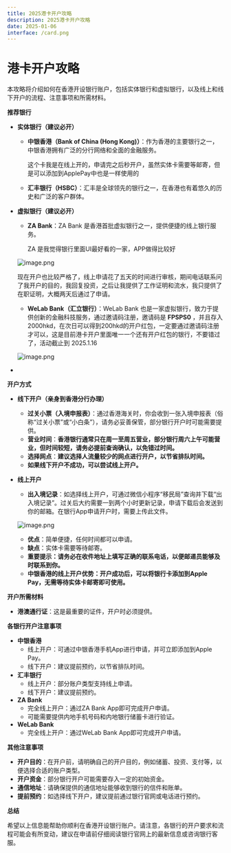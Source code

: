 ```yaml
---
title: 2025港卡开户攻略
description: 2025港卡开户攻略
date: 2025-01-06
interface: /card.png
---
```


# 港卡开户攻略

本攻略将介绍如何在香港开设银行账户，包括实体银行和虚拟银行，以及线上和线下开户的流程、注意事项和所需材料。

**推荐银行**

- **实体银行（建议必开）**
    - **中银香港（Bank of China (Hong Kong)）**：作为香港的主要银行之一，中银香港拥有广泛的分行网络和全面的金融服务。
        
        这个卡我是在线上开的，申请完之后秒开户，虽然实体卡需要等邮寄，但是可以添加到ApplePay中也是一样使用的
        
    - **汇丰银行（HSBC）**：汇丰是全球领先的银行之一，在香港也有着悠久的历史和广泛的客户群体。
- **虚拟银行（建议必开）**
    - **ZA Bank**：ZA Bank 是香港首批虚拟银行之一，提供便捷的线上银行服务。
        
        ZA 是我觉得银行里面UI最好看的一家，APP做得比较好
        
    
    ![image.png](/images/works/gk/image.png)
    
    现在开户也比较严格了，线上申请花了五天的时间进行审核，期间电话联系问了我开户的目的，我回复投资，之后让我提供了工作证明和流水，我只提供了在职证明，大概两天后通过了申请。
    
    - **WeLab Bank（汇立银行）**：WeLab Bank 也是一家虚拟银行，致力于提供创新的金融科技服务，通过邀请码注册，邀请码是 **FPSPS0** ，并且存入2000hkd，在次日可以得到200hkd的开户红包，一定要通过邀请码注册才可以，这是目前港卡开户里面唯一一个还有开户红包的银行，不要错过了，活动截止到 2025.1.16
    
     ![image.png](/images/works/gk/image%201.png)
    
- 

**开户方式**

- **线下开户（亲身到香港分行办理）**
    - **过关小票（入境申报表）**：通过香港海关时，你会收到一张入境申报表（俗称“过关小票”或“小白条”），请务必妥善保管，部分银行开户时可能需要提供。
    - **营业时间**：**香港银行通常只在周一至周五营业，部分银行周六上午可能营业，但时间较短，请务必提前查询确认，以免错过时间。**
    - **选择网点**：**建议选择人流量较少的网点进行开户，以节省排队时间。**
    - **如果线下开户不成功，可以尝试线上开户。**
- **线上开户**
    - **出入境记录**：如选择线上开户，可通过微信小程序“移民局”查询并下载“出入境记录”。过关后大约需要一到两个小时更新记录，申请下载后会发送到你的邮箱。在银行App申请开户时，需要上传此文件。
    
     ![image.png](/images/works/gk/image%202.png)
    
    - **优点**：简单便捷，任何时间都可以申请。
    - **缺点**：实体卡需要等待邮寄。
    - **重要提示：请务必在收件地址上填写正确的联系电话，以便邮递员能够及时联系到你。**
    - **中银香港的线上开户优势：开户成功后，可以将银行卡添加到Apple Pay，无需等待实体卡邮寄即可使用。**

**开户所需材料**

- **港澳通行证**：这是最重要的证件，开户时必须提供。

**各银行开户注意事项**

- **中银香港**
    - 线上开户：可通过中银香港手机App进行申请，并可立即添加到Apple Pay。
    - 线下开户：建议提前预约，以节省排队时间。
- **汇丰银行**
    - 线上开户：部分账户类型支持线上申请。
    - 线下开户：建议提前预约。
- **ZA Bank**
    - 完全线上开户：通过ZA Bank App即可完成开户申请。
    - 可能需要提供内地手机号码和内地银行储蓄卡进行验证。
- **WeLab Bank**
    - 完全线上开户：通过WeLab Bank App即可完成开户申请。

**其他注意事项**

- **开户目的**：在开户前，请明确自己的开户目的，例如储蓄、投资、支付等，以便选择合适的账户类型。
- **开户资金**：部分银行开户可能需要存入一定的初始资金。
- **通信地址**：请确保提供的通信地址能够收到银行的信件和账单。
- **提前预约**：如选择线下开户，建议提前通过银行官网或电话进行预约。

**总结**

希望以上信息能帮助你顺利在香港开设银行账户。请注意，各银行的开户要求和流程可能会有所变动，建议在申请前仔细阅读银行官网上的最新信息或咨询银行客服。